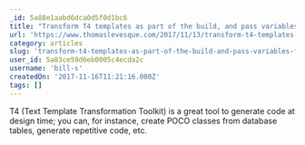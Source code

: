 ```yaml
---
_id: 5a88e1aabd6dca0d5f0d1bc6
title: "Transform T4 templates as part of the build, and pass variables from the project"
url: 'https://www.thomaslevesque.com/2017/11/13/transform-t4-templates-as-part-of-the-build-and-pass-variables-from-the-project/'
category: articles
slug: 'transform-t4-templates-as-part-of-the-build-and-pass-variables-from-the-project'
user_id: 5a83ce59d6eb0005c4ecda2c
username: 'bill-s'
createdOn: '2017-11-16T11:21:16.000Z'
tags: []
---
```


T4 (Text Template Transformation Toolkit) is a great tool to generate code at design time; you can, for instance, create POCO classes from database tables, generate repetitive code, etc.
